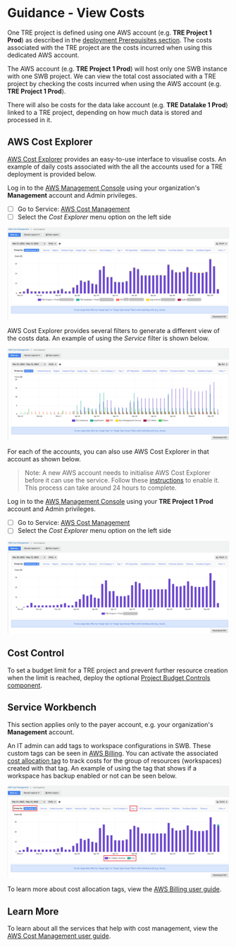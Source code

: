 # Guidance - View Costs

One TRE project is defined using one AWS account (e.g. **TRE Project 1 Prod**) as described in the
 [deployment Prerequisites section](../deployment/Prerequisites.md). The costs associated with
 the TRE project are the costs incurred when using this dedicated AWS account.

The AWS account (e.g. **TRE Project 1 Prod**) will host only one SWB instance with one SWB project.
 We can view the total cost associated with a TRE project by checking the costs incurred when using
 the AWS account (e.g. **TRE Project 1 Prod**).

There will also be costs for the data lake account (e.g. **TRE Datalake 1 Prod**) linked to a
 TRE project, depending on how much data is stored and processed in it.

## AWS Cost Explorer

[AWS Cost Explorer](https://aws.amazon.com/aws-cost-management/aws-cost-explorer/) provides an
 easy-to-use interface to visualise costs. An example of daily costs associated with
 the all the accounts used for a TRE deployment is provided below.

Log in to the [AWS Management Console](https://console.aws.amazon.com/)
 using your organization's **Management** account and Admin privileges.

- [ ] Go to Service:
 [AWS Cost Management](https://us-east-1.console.aws.amazon.com/cost-management/home?region=eu-west-2)
- [ ] Select the *Cost Explorer* menu option on the left side

![Guidance CostExplorer TRE](../../res/images/Guidance-CostExplorer-TRE.png)

AWS Cost Explorer provides several filters to generate a different view of the costs data. An example
 of using the *Service* filter is shown below.

![Guidance CostExplorer TRE - Service filter](../../res/images/Guidance-CostExplorer-TRE-ServicesView.png)

For each of the accounts, you can also use AWS Cost Explorer in that account as shown below.

> Note: A new AWS account needs to initialise AWS Cost Explorer before it can use the service. Follow these
> [instructions](https://docs.aws.amazon.com/cost-management/latest/userguide/ce-enable.html) to enable it.
> This process can take around 24 hours to complete.

Log in to the [AWS Management Console](https://console.aws.amazon.com/)
 using your **TRE Project 1 Prod** account and Admin privileges.

- [ ] Go to Service:
 [AWS Cost Management](https://us-east-1.console.aws.amazon.com/cost-management/home?region=eu-west-2)
- [ ] Select the *Cost Explorer* menu option on the left side

![Guidance CostExplorer TRE Project](../../res/images/Guidance-CostExplorer-TRE-Project.png)

## Cost Control

To set a budget limit for a TRE project and prevent further resource creation when the limit
 is reached, deploy the optional
 [Project Budget Controls component](../deployment/Step5-AddProjectBudgetControls.md).

## Service Workbench

This section applies only to the payer account, e.g. your organization's **Management** account.

An IT admin can add tags to workspace configurations in SWB. These custom tags can be
 seen in [AWS Billing](https://aws.amazon.com/aws-cost-management/aws-billing/). You can activate the
 associated [cost allocation tag](https://us-east-1.console.aws.amazon.com/billing/home?region=eu-west-2#/tags)
 to track costs for the group of resources (workspaces) created with that tag. An example of using the tag
 that shows if a workspace has backup enabled or not can be seen below.

![Guidance CostExplorer TRE Cost Allocation Tag](../../res/images/Guidance-CostExplorer-TRE-CostAllocationTag.png)

To learn more about cost allocation tags, view the
 [AWS Billing user guide](https://docs.aws.amazon.com/awsaccountbilling/latest/aboutv2/cost-alloc-tags.html).

## Learn More

To learn about all the services that help with cost management, view the
 [AWS Cost Management user guide](https://docs.aws.amazon.com/cost-management/latest/userguide/what-is-costmanagement.html).
